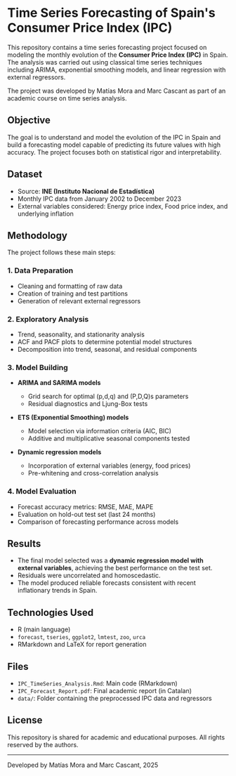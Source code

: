 # Time Series Forecasting of Spain's Consumer Price Index (IPC)

This repository contains a time series forecasting project focused on modeling the monthly evolution of the **Consumer Price Index (IPC)** in Spain. The analysis was carried out using classical time series techniques including ARIMA, exponential smoothing models, and linear regression with external regressors.

The project was developed by Matías Mora and Marc Cascant as part of an academic course on time series analysis.

## Objective

The goal is to understand and model the evolution of the IPC in Spain and build a forecasting model capable of predicting its future values with high accuracy. The project focuses both on statistical rigor and interpretability.

## Dataset

- Source: **INE (Instituto Nacional de Estadística)**  
- Monthly IPC data from January 2002 to December 2023
- External variables considered: Energy price index, Food price index, and underlying inflation

## Methodology

The project follows these main steps:

### 1. Data Preparation
- Cleaning and formatting of raw data
- Creation of training and test partitions
- Generation of relevant external regressors

### 2. Exploratory Analysis
- Trend, seasonality, and stationarity analysis
- ACF and PACF plots to determine potential model structures
- Decomposition into trend, seasonal, and residual components

### 3. Model Building

- **ARIMA and SARIMA models**
  - Grid search for optimal (p,d,q) and (P,D,Q)s parameters
  - Residual diagnostics and Ljung-Box tests

- **ETS (Exponential Smoothing) models**
  - Model selection via information criteria (AIC, BIC)
  - Additive and multiplicative seasonal components tested

- **Dynamic regression models**
  - Incorporation of external variables (energy, food prices)
  - Pre-whitening and cross-correlation analysis

### 4. Model Evaluation

- Forecast accuracy metrics: RMSE, MAE, MAPE
- Evaluation on hold-out test set (last 24 months)
- Comparison of forecasting performance across models

## Results

- The final model selected was a **dynamic regression model with external variables**, achieving the best performance on the test set.
- Residuals were uncorrelated and homoscedastic.
- The model produced reliable forecasts consistent with recent inflationary trends in Spain.

## Technologies Used

- R (main language)
- `forecast`, `tseries`, `ggplot2`, `lmtest`, `zoo`, `urca`
- RMarkdown and LaTeX for report generation

## Files

- `IPC_TimeSeries_Analysis.Rmd`: Main code (RMarkdown)
- `IPC_Forecast_Report.pdf`: Final academic report (in Catalan)
- `data/`: Folder containing the preprocessed IPC data and regressors

## License

This repository is shared for academic and educational purposes. All rights reserved by the authors.

---

Developed by Matías Mora and Marc Cascant, 2025
